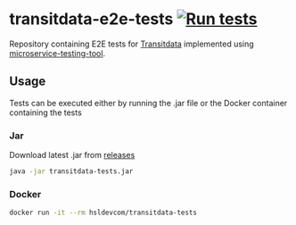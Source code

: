 # transitdata-e2e-tests [![Run tests](https://github.com/HSLdevcom/transitdata-e2e-tests/actions/workflows/run-tests.yml/badge.svg)](https://github.com/HSLdevcom/transitdata-e2e-tests/actions/workflows/run-tests.yml)

Repository containing E2E tests for [Transitdata](https://github.com/HSLdevcom/transitdata) implemented using [microservice-testing-tool](https://github.com/mjaakko/microservice-testing-tool).

## Usage

Tests can be executed either by running the .jar file or the Docker container containing the tests

### Jar

Download latest .jar from [releases](https://github.com/HSLdevcom/transitdata-e2e-tests/releases)

```bash
java -jar transitdata-tests.jar
```

### Docker

```bash
docker run -it --rm hsldevcom/transitdata-tests
```
